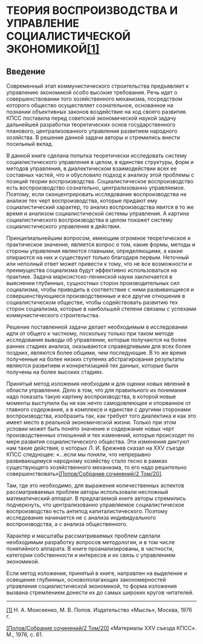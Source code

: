 # ТЕОРИЯ ВОСПРОИЗВОДСТВА И УПРАВЛЕНИЕ СОЦИАЛИСТИЧЕСКОЙ ЭКОНОМИКОЙ[[1]](#_ftn1)

## Введение

Современный этап коммунистического строительства предъявляет к управлению экономикой особо высокие требования. Речь идет о совершенствовании того хозяйственного механизма, посредством которого общество осуществляет сознательное, основанное на познании объективных законов воздействие на ход своего развития. КПСС поставила перед советской экономической наукой задачу дальнейшей разработки теоретических основ государственного планового, централизованного управления развитием народного хозяйства. В решение данной задачи авторы и стремились внести посильный вклад.

В данной книге сделана попытка теоретически исследовать систему социалистического управления в целом, в единстве структуры, форм и методов управления, в диалектическом взаимодействии всех ее составных частей, что и обусловило подход к анализу этой проблемы с позиций теории воспроизводства. Социалистическое воспроизводство есть воспроизводство сознательно, централизованно управляемое. Поэтому, если сконцентрировать исследование воспроизводства на анализе тех черт воспроизводства, которые придают ему социалистический характер, то анализ воспроизводства явится в то же время и анализом социалистической системы управления. А картина социалистического воспроизводства в целом покажет систему социалистического управления в действии.

Принципиальнейшим вопросом, имеющим огромное теоретическое и практическое значение, является вопрос о том, какие формы, методы и стороны управления являются главными, определяющими, а какие опираются на них и существуют только благодаря первым. Неточный или неполный ответ может привести к тому, что не все возможности и преимущества социализма будут эффективно использоваться на практике. Задача марксистско-ленинской науки заключается в выяснении глубинных, сущностных сторон производительных сил социализма, чтобы приводить в соответствие с ними развивающиеся и совершенствующиеся производственные и все другие отношения в социалистическом обществе, чтобы содействовать развитию тех сторон социализма, которые в наибольшей степени связаны с успехами коммунистического строительства.

Решение поставленной задачи делает необходимым в исследовании идти от общего к частному, поскольку только при таком методе исследования выводы об управлении, которые получаются на более ранних стадиях анализа, оказываются справедливыми для всех более поздних, являются более общими, чем последующие. В то же время полученные на более низких ступенях абстрагирования результаты являются развитием и конкретизацией тех данных, которые были получены на более высоких стадиях.

Принятый метод изложения необходим и для оценки новых явлений в области управления. Дело в том, что для правильного их понимания надо показать такую картину воспроизводства, в которой новые моменты выступили бы не как нечто самодовлеющее и оторванное от главного содержания, а в комплексе и единстве с другими сторонами воспроизводства, изобразить так, как требует того диалектика и как это имеет место в реальной экономической жизни. Только при этом условии может быть понято значение и содержание новых черт производственных отношений и тех изменений, которые происходят по мере развития социалистического общества. Эти изменения диктуют нам такие действия, о которых Л. И. Брежнев сказал на XXV съезде КПСС следующее: «...если мы поняли, что непрерывно развивающемуся народному хозяйству стало тесно в рамках существующего хозяйственного механизма, то его надо решительно совершенствовать»[[Попов/Собрание сочинений/2 Том/20]](#_ftn2).

Там, где это необходимо, для выражения количественных аспектов рассматриваемых проблем авторы использовали несложный математический аппарат. В предлагаемой книге авторы стремились подчеркнуть, что централизованно управляемое социалистическое воспроизводство есть антипод капиталистического. Поэтому исследование начинается не с анализа индивидуального воспроизводства, а с анализа общественного.

Характер и масштабы рассматриваемых проблем сделали необходимым разработку вопросов методологии, и в том числе понятийного аппарата. В книге проанализированы, в частности, категории собственности и интересов и их связь с управлением экономикой.

Если метод изложения, принятый в книге, направлен на выделение и освещение глубинных, основополагающих закономерностей управления социалистической экономикой, то форма изложения вызвана стремлением донести их до самых широких кругов читателей.

  

---

[[1]](#_ftnref1) Н. А. Моисеенко, М. В. Попов. Издательство «Мысль», Москва, 1976 г.

[[Попов/Собрание сочинений/2 Том/20]](#_ftnref2) «Материалы XXV съезда КПСС». М., 1976, с. 61.